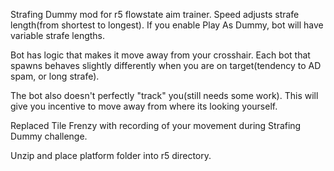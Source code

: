 Strafing Dummy mod for r5 flowstate aim trainer. Speed adjusts strafe length(from shortest to longest). If you enable Play As Dummy, bot will have variable strafe lengths.

Bot has logic that makes it move away from your crosshair. Each bot that spawns behaves slightly differently when you are on target(tendency to AD spam, or long strafe).

The bot also doesn't perfectly "track" you(still needs some work). This will give you incentive to move away from where its looking yourself.

Replaced Tile Frenzy with recording of your movement during Strafing Dummy challenge.

Unzip and place platform folder into r5 directory.
